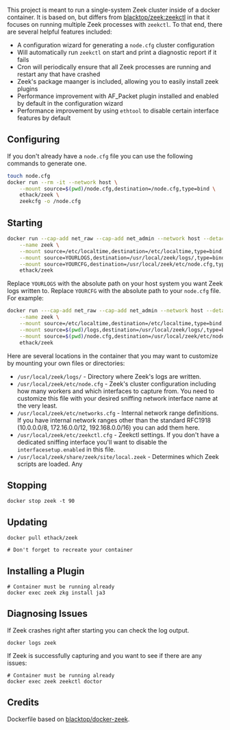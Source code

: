 
This project is meant to run a single-system Zeek cluster inside of a docker container. It is based on, but differs from [blacktop/zeek:zeekctl](https://hub.docker.com/r/blacktop/zeek) in that it focuses on running multiple Zeek processes with `zeekctl`. To that end, there are several helpful features included:

- A configuration wizard for generating a `node.cfg` cluster configuration
- Will automatically run `zeekctl` on start and print a diagnostic report if it fails
- Cron will periodically ensure that all Zeek processes are running and restart any that have crashed
- Zeek's package maanger is included, allowing you to easily install zeek plugins
- Performance improvement with AF_Packet plugin installed and enabled by default in the configuration wizard
- Performance improvement by using `ethtool` to disable certain interface features by default

## Configuring

If you don't already have a `node.cfg` file you can use the following commands to generate one.

```bash
touch node.cfg
docker run --rm -it --network host \
    --mount source=$(pwd)/node.cfg,destination=/node.cfg,type=bind \
    ethack/zeek \
    zeekcfg -o /node.cfg
```

## Starting

```bash
docker run --cap-add net_raw --cap-add net_admin --network host --detach \
    --name zeek \
    --mount source=/etc/localtime,destination=/etc/localtime,type=bind,readonly \
    --mount source=YOURLOGS,destination=/usr/local/zeek/logs/,type=bind \
    --mount source=YOURCFG,destination=/usr/local/zeek/etc/node.cfg,type=bind \
    ethack/zeek
```

Replace `YOURLOGS` with the absolute path on your host system you want Zeek logs written to. Replace `YOURCFG` with the absolute path to your `node.cfg` file. For example:

```bash
docker run ---cap-add net_raw --cap-add net_admin --network host --detach \
    --name zeek \
    --mount source=/etc/localtime,destination=/etc/localtime,type=bind,readonly \
    --mount source=$(pwd)/logs,destination=/usr/local/zeek/logs/,type=bind \
    --mount source=$(pwd)/node.cfg,destination=/usr/local/zeek/etc/node.cfg,type=bind \
    ethack/zeek
```

Here are several locations in the container that you may want to customize by mounting your own files or directories:

* `/usr/local/zeek/logs/` - Directory where Zeek's logs are written.
* `/usr/local/zeek/etc/node.cfg` - Zeek's cluster configuration including how many workers and which interfaces to capture from. You need to customize this file with your desired sniffing network interface name at the very least.
* `/usr/local/zeek/etc/networks.cfg` - Internal network range definitions. If you have internal network ranges other than the standard RFC1918 (10.0.0.0/8, 172.16.0.0/12, 192.168.0.0/16) you can add them here.
* `/usr/local/zeek/etc/zeekctl.cfg` - Zeekctl settings. If you don't have a dedicated sniffing interface you'll want to disable the `interfacesetup.enabled` in this file.
* `/usr/local/zeek/share/zeek/site/local.zeek` - Determines which Zeek scripts are loaded. Any

## Stopping

```
docker stop zeek -t 90
```

## Updating

```
docker pull ethack/zeek

# Don't forget to recreate your container
```

## Installing a Plugin

```
# Container must be running already
docker exec zeek zkg install ja3
```

## Diagnosing Issues

If Zeek crashes right after starting you can check the log output.

```
docker logs zeek
```

If Zeek is successfully capturing and you want to see if there are any issues:

```
# Container must be running already
docker exec zeek zeekctl doctor
```

## Credits

Dockerfile based on [blacktop/docker-zeek](https://github.com/blacktop/docker-zeek/tree/master/zeekctl).
